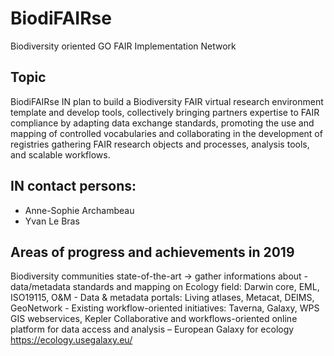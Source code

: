 # BiodiFAIRse
Biodiversity oriented GO FAIR Implementation Network

## Topic
BiodiFAIRse IN plan to build a Biodiversity FAIR virtual research environment template and develop tools, collectively bringing partners expertise to FAIR compliance by adapting data exchange standards, promoting the use and mapping of controlled vocabularies and collaborating in the development of registries gathering FAIR research objects and processes, analysis tools, and scalable workflows.

## IN contact persons: 
- Anne-Sophie Archambeau
- Yvan Le Bras

## Areas of progress and achievements in 2019
Biodiversity communities state-of-the-art -> gather informations about
	- data/metadata standards and mapping on Ecology field: Darwin core, EML, ISO19115, O&M
	- Data & metadata portals: Living atlases, Metacat, DEIMS, GeoNetwork
	- Existing workflow-oriented initiatives: Taverna, Galaxy, WPS GIS webservices, Kepler
Collaborative and workflows-oriented online platform for data access and analysis – European Galaxy for ecology https://ecology.usegalaxy.eu/
